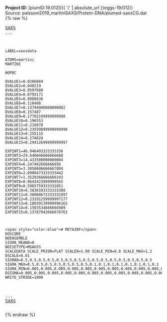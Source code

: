 **Project ID:** [plumID:19.012]({{ '/' | absolute_url }}eggs-19/012/)  
Source: paissoni2019_martiniSAXS/Protein-DNA/plumed-saxsCG.dat  
{% raw %}<pre>
<a href="https://plumed.github.io/doc-master/user-doc/html/_s_a_x_s.html">SAXS</a> ...

	LABEL=saxsdata

	ATOMS=martini
	MARTINI	

	NOPBC	

	QVALUE1=0.0206684
	QVALUE2=0.040219
	QVALUE3=0.0597688
	QVALUE4=0.0793171
	QVALUE5=0.0988636
	QVALUE6=0.118408
	QVALUE7=0.13794900000000002
	QVALUE8=0.157487
	QVALUE9=0.17702199999999998
	QVALUE10=0.196553
	QVALUE11=0.216078
	QVALUE12=0.23559899999999998
	QVALUE13=0.255115
	QVALUE14=0.274624
	QVALUE15=0.29412699999999997

	EXPINT1=46.946493333333336
	EXPINT2=29.646046666666688
	EXPINT3=14.433500000000004
	EXPINT4=6.247482666666656
	EXPINT5=3.3050686666667084
	EXPINT6=2.0900473333333442
	EXPINT7=1.3529366666666343
	EXPINT8=0.8643423999999565
	EXPINT9=0.5965759333332851
	EXPINT10=0.3836103333333388
	EXPINT11=0.30068673333331997
	EXPINT12=0.23191259999997177
	EXPINT13=0.18939139999996163
	EXPINT14=0.1503534666666989
	EXPINT15=0.13787942666670763

	
	
	<span style="color:blue"># METAINF</span>
	DOSCORE
	NOENSEMBLE
	SIGMA_MEAN0=0
	NOISETYPE=MGAUSS 
	SCALEDATA SCALE_PRIOR=FLAT SCALE0=1.00 SCALE_MIN=0.8 SCALE_MAX=1.2 DSCALE=0.01
	SIGMA0=0.5,0.5,0.5,0.5,0.5,0.5,0.5,0.5,0.5,0.5,0.5,0.5,0.5,0.5,0.5
	SIGMA_MAX=0.5,0.5,0.5,0.5,0.5,0.5,0.5,0.1,0.1,0.1,0.1,0.1,0.1,0.1,0.1
	SIGMA_MIN=0.005,0.005,0.005,0.005,0.005,0.005,0.005,0.005,0.005,0.005,0.005,0.005,0.005,0.005,0.005
	DSIGMA=0.005,0.005,0.005,0.005,0.005,0.005,0.005,0.005,0.005,0.005,0.005,0.005,0.005,0.005,0.005
	WRITE_STRIDE=1000

... <a href="https://plumed.github.io/doc-master/user-doc/html/_s_a_x_s.html">SAXS</a>
</pre>{% endraw %}
